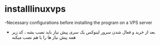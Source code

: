 # installlinuxvps
-Necessary configurations before installing the program on a VPS server
- بعد از خرید و فعال شدن سرور لینوکس یک سری پیش نیاز باید نصب بشه ، کد زیر همه پیش نیاز ها را با هم نصب میکنه
